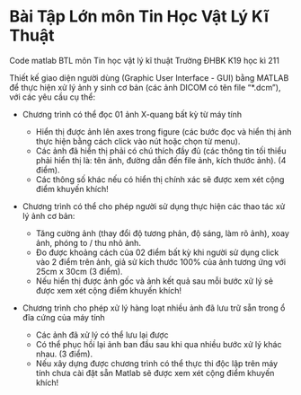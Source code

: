# Bài Tập Lớn môn Tin Học Vật Lý Kĩ Thuật
Code matlab BTL môn Tin học vật lý kĩ thuật Trường ĐHBK K19 học kì 211

Thiết kế giao diện người dùng (Graphic User Interface - GUI) bằng MATLAB để thực hiện xử lý ảnh y sinh cơ bản (các ảnh DICOM có tên file “*.dcm”), với các yêu cầu cụ thể:

- Chương trình có thể đọc 01 ảnh X-quang bất kỳ từ máy tính
  - Hiển thị được ảnh lên axes trong figure (các bước đọc và hiển thị ảnh thực hiện bằng cách click vào nút hoặc chọn từ menu). 
  - Các ảnh đã hiển thị phải có chú thích đầy đủ (các thông tin tối thiểu phải hiển thị là: tên ảnh, đường dẫn đến file ảnh, kích thước ảnh). (4 điểm). 
  - Các thông số khác nếu có hiển thị chính xác sẽ được xem xét cộng điểm khuyến khích!
  
- Chương trình có thể cho phép người sử dụng thực hiện các thao tác xử lý ảnh cơ bản: 
  - Tăng cường ảnh (thay đổi độ tương phản, độ sáng, làm rõ ảnh), xoay ảnh, phóng to / thu nhỏ ảnh. 
  - Đo được khoảng cách của 02 điểm bất kỳ khi người sử dụng click vào 2 điểm trên ảnh, giả sử kích thước 100% của ảnh tương ứng với 25cm x 30cm (3 điểm). 
  - Nếu hiển thị được ảnh gốc và ảnh kết quả sau mỗi bước xử lý sẻ được xem xét cộng điểm khuyến khích!

- Chương trình cho phép xử lý hàng loạt nhiều ảnh đã lưu trữ sẵn trong ổ đĩa cứng của máy tính
  - Các ảnh đã xử lý có thể lưu lại được
  - Có thể phục hồi lại ảnh ban đầu sau khi qua nhiều bước xử lý khác nhau. (3 điểm). 
  - Nếu xây dựng được chương trình có thể thực thi độc lập trên máy tính chưa cài đặt sẵn Matlab sẽ được xem xét cộng điểm khuyến khích!
